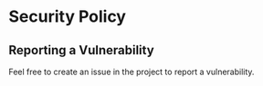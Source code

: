 # Security Policy

## Reporting a Vulnerability

Feel free to create an issue in the project to report a vulnerability.
